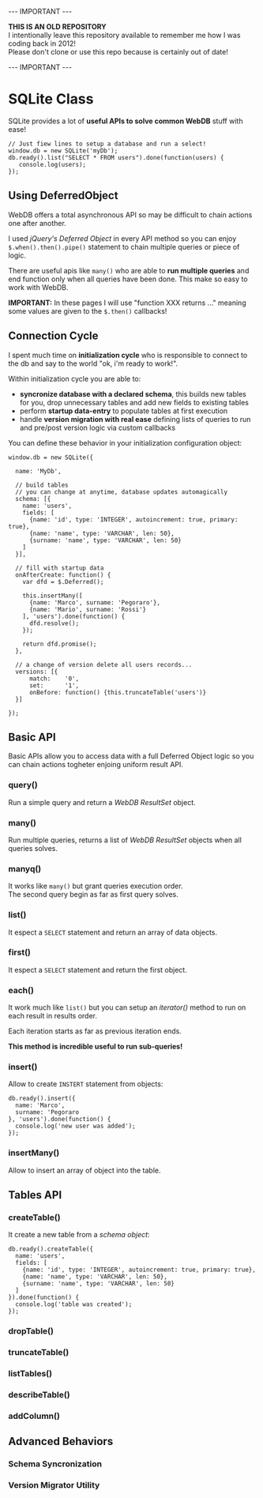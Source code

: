 --- IMPORTANT ---

**THIS IS AN OLD REPOSITORY**  
I intentionally leave this repository available to remember me how I was coding back in 2012!  
Please don't clone or use this repo because is certainly out of date!

--- IMPORTANT ---  

SQLite Class
=================

SQLite provides a lot of **useful APIs to solve common WebDB** stuff with ease!

    // Just fiew lines to setup a database and run a select!
    window.db = new SQLite('myDb');
    db.ready().list("SELECT * FROM users").done(function(users) {
       console.log(users);
    });






## Using DeferredObject

WebDB offers a total asynchronous API so may be difficult to chain actions one after another.

I used *jQuery's Deferred Object* in every API method so you can enjoy `$.when().then().pipe()` statement to chain multiple queries or piece of logic.

There are useful apis like `many()` who are able to **run multiple queries** and end function only when all queries have been done. This make so easy to work with WebDB.

**IMPORTANT:** In these pages I will use "function XXX returns ..." meaning some values are given to the `$.then()` callbacks!




## Connection Cycle

I spent much time on **initialization cycle** who is responsible to connect to the db and say to the world "ok, i'm ready to work!".

Within initialization cycle you are able to:

- **syncronize database with a declared schema**, this builds new tables for you, drop unnecessary tables and add new fields to existing tables
- perform **startup data-entry** to populate tables at first execution
- handle **version migration with real ease** defining lists of queries to run and pre/post version logic via custom callbacks

You can define these behavior in your initialization configuration object:

    window.db = new SQLite({
      
      name: 'MyDb',
      
      // build tables
      // you can change at anytime, database updates automagically
      schema: [{
      	name: 'users',
      	fields: [
      	  {name: 'id', type: 'INTEGER', autoincrement: true, primary: true},
          {name: 'name', type: 'VARCHAR', len: 50},
          {surname: 'name', type: 'VARCHAR', len: 50}
      	]
      }],
      
      // fill with startup data
      onAfterCreate: function() {
        var dfd = $.Deferred();
        
        this.insertMany([
          {name: 'Marco', surname: 'Pegoraro'},
          {name: 'Mario', surname: 'Rossi'}
        ], 'users').done(function() {
          dfd.resolve();
        });
        
        return dfd.promise();
      },
      
      // a change of version delete all users records...
      versions: [{
	      match: 	'0',
	      set:		'1',
	      onBefore: function() {this.truncateTable('users')}
      }]
      
    });






## Basic API

Basic APIs allow you to access data with a full Deferred Object logic so you can chain actions togheter enjoing uniform result API.

### query()

Run a simple query and return a _WebDB ResultSet_ object.

### many()

Run multiple queries, returns a list of _WebDB ResultSet_ objects when all queries solves.

### manyq()

It works like `many()` but grant queries execution order.  
The second query begin as far as first query solves.

### list()

It espect a `SELECT` statement and return an array of data objects.

### first()

It espect a `SELECT` statement and return the first object.

### each()

It work much like `list()` but you can setup an _iterator()_ method to run on each
result in results order.

Each iteration starts as far as previous iteration ends.

**This method is incredible useful to run sub-queries!**

### insert()

Allow to create `INSTERT` statement from objects:

    db.ready().insert({
      name: 'Marco',
      surname: 'Pegoraro
    }, 'users').done(function() {
      console.log('new user was added');
    });

### insertMany()

Allow to insert an array of object into the table.





## Tables API

### createTable()

It create a new table from a _schema object_:

    db.ready().createTable({
      name: 'users',
      fields: [
        {name: 'id', type: 'INTEGER', autoincrement: true, primary: true},
        {name: 'name', type: 'VARCHAR', len: 50},
        {surname: 'name', type: 'VARCHAR', len: 50}
      ]
    }).done(function() {
      console.log('table was created');
    });


### dropTable()

### truncateTable()

### listTables()

### describeTable()

### addColumn()






## Advanced Behaviors

### Schema Syncronization

### Version Migrator Utility
